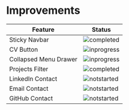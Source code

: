 # Improvements

| Feature               | Status      |
| --------------------- | ----------- |
| Sticky Navbar         | ![completed]  |
| CV Button             | ![inprogress] |
| Collapsed Menu Drawer | ![inprogress] |
| Projects Filter       | ![completed] |
| LinkedIn Contact      | ![notstarted] |
| Email Contact         | ![notstarted] |
| GitHub Contact        | ![notstarted] |

[notstarted]: https://img.shields.io/badge/Not%20Started-C13B3A?style=for-the-badge
[inprogress]: https://img.shields.io/badge/In%20Progress-E4AB17?style=for-the-badge
[completed]: https://img.shields.io/badge/Completed-8FC965?style=for-the-badge